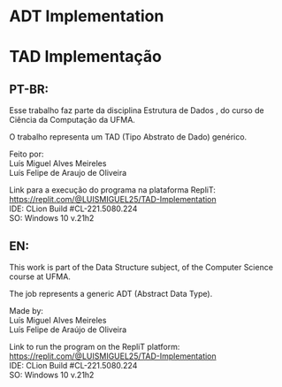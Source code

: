 # ADT Implementation
# TAD Implementação

## PT-BR:
Esse trabalho faz parte da disciplina Estrutura de Dados , do curso de Ciência da Computação da UFMA.

O trabalho representa um TAD (Tipo Abstrato de Dado) genérico.

Feito por:<br>
Luís Miguel Alves Meireles<br>
Luís Felipe de Araujo de Oliveira<br>

Link para a execução do programa na plataforma RepliT: https://replit.com/@LUISMIGUEL25/TAD-Implementation<br>
IDE: CLion Build #CL-221.5080.224<br>
SO: Windows 10 v.21h2<br>

## EN:

This work is part of the Data Structure subject, of the Computer Science course at UFMA.

The job represents a generic ADT (Abstract Data Type).

Made by:<br>
Luís Miguel Alves Meireles<br>
Luís Felipe de Araújo de Oliveira<br>

Link to run the program on the RepliT platform: https://replit.com/@LUISMIGUEL25/TAD-Implementation<br>
IDE: CLion Build #CL-221.5080.224<br>
SO: Windows 10 v.21h2<br>
